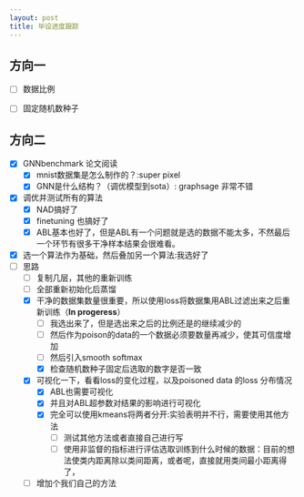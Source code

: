 ```yaml
---
layout: post
title: 毕设进度跟踪
---
```


## 方向一
* [ ] 数据比例
* [ ] 固定随机数种子
 

## 方向二
* [x] GNNbenchmark 论文阅读
  * [x] mnist数据集是怎么制作的？:super pixel
  * [x] GNN是什么结构？（调优模型到sota）: graphsage 非常不错
* [x] 调优并测试所有的算法
  * [x] NAD搞好了
  * [x] finetuning 也搞好了
  * [x] ABL基本也好了，但是ABL有一个问题就是选的数据不能太多，不然最后一个环节有很多干净样本结果会很难看。
* [x] 选一个算法作为基础，然后叠加另一个算法:我选好了
* [ ] 思路
  * [ ] 复制几层，其他的重新训练
  * [ ] 全部重新初始化后蒸馏
  * [x] 干净的数据集数量很重要，所以使用loss将数据集用ABL过滤出来之后重新训练（**In progeress**）
    * [ ] 我选出来了，但是选出来之后的比例还是的继续减少的
    * [ ] 然后作为poison的data的一个数据必须要数量再减少，使其可信度增加
    * [ ] 然后引入smooth softmax  
    * [x] 检查随机数种子固定后选取的数字是否一致
  * [x] 可视化一下，看看loss的变化过程，以及poisoned data 的loss 分布情况 
    * [x] ABL也需要可视化
    * [x] 并且对ABL超参数对结果的影响进行可视化
    * [x] 完全可以使用kmeans将两者分开:实验表明并不行，需要使用其他方法
      * [ ] 测试其他方法或者直接自己进行写
      * [ ] 使用非监督的指标进行评估选取训练到什么时候的数据：目前的想法使类内距离除以类间距离，或者呢，直接就用类间最小距离得了，
  * [ ] 增加个我们自己的方法
